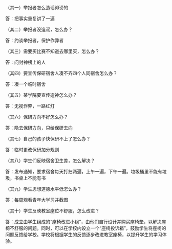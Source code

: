 （其一）举报者怎么造谣诽谤的

答：把事实重复讲了一遍

（其二）举报者没造谣，怎么办？

答：约谈举报者，保护作弊者

（其三）需要买比赛不知道去哪里买，怎么办？

答：问封神榜上的人

（其四）要宣传保研宿舍人凑不齐四个人同宿舍怎么办？

答：凑一个临时宿舍

（其五）某学院要宣传造神怎么办？

答：无视作弊，一路红灯

（其六）保研方向不好怎么办？

答：隐去保研方向，只给保研去向

（其七）自己的孩子快保研不上了怎么办？

答：临时更改保研加分规则

（其八）学生们反映宿舍卫生差，怎么解决？

答：发布通知，要求宿舍每天打扫两遍，上午一遍，下午一遍。垃圾桶里不能有垃圾，书桌上不能有书

（其九）学生思想道德水平低怎么办？

答：每周观看青年大学习并截图

（其十）学生反映教室座位不舒服，怎么改进？

答：成立由学生组成的“座椅改进小组”，由他们自行设计并购买座椅垫，以解决座椅不舒服的问题。同时，可以在学校内设立一个“座椅投诉箱”，鼓励学生将座椅的问题反馈给学校。学校将根据学生的反馈逐步改进教室座椅，以提升学生的学习体验。
